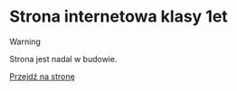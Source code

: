 # Strona internetowa klasy 1et

> [!WARNING]
> Strona jest nadal w budowie.

[Przejdź na stronę](https://1et-podwale11.github.io)
